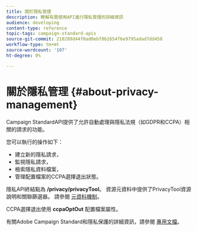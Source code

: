 ```yaml
---
title: 關於隱私管理
description: 瞭解有關使用API進行隱私管理的詳細資訊
audience: developing
content-type: reference
topic-tags: campaign-standard-apis
source-git-commit: 210289d44f0ad0ebf0b2654f6e9795adad7dd458
workflow-type: tm+mt
source-wordcount: '107'
ht-degree: 0%

---
```



# 關於隱私管理 {#about-privacy-management}

Campaign StandardAPI提供了允許自動處理與隱私法規（如GDPR和CCPA）相關的請求的功能。

您可以執行的操作如下：

* 建立新的隱私請求，
* 監視隱私請求，
* 檢索隱私資料檔案，
* 管理配置檔案的CCPA選擇退出狀態。

隱私API終結點為 **/privacy/privacyTool**。 資源元資料中提供了PrivacyTool資源說明和關聯篩選器。 請參閱 [元資料機制](../../api/using/metadata-mechanism.md)。

CCPA選擇退出使用 **ccpaOptOut** 配置檔案屬性。

有關Adobe Campaign Standard和隱私保護的詳細資訊，請參閱 [專用文檔](../../start/using/privacy-requests.md)。
